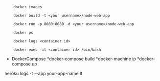 ```
    docker images

    docker build -t <your username>/node-web-app

    docker run -p 8080:8080 -d <your username>/node-web-app

    docker ps

    docker logs <container id> 

    docker exec -it <container id> /bin/bash
```

* DockerCompose
    *docker-compose build
    *docker-machine ip
    *docker-compose up



heroku logs -t --app your-app-name It